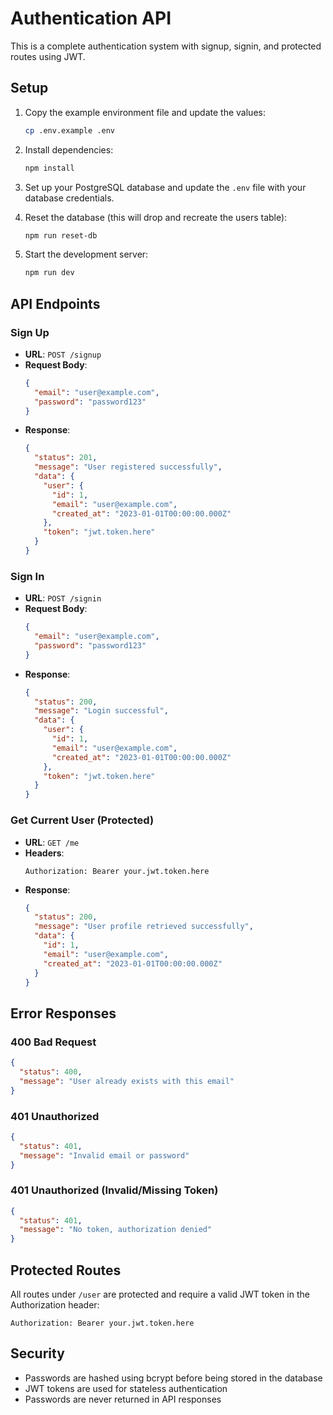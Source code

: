 # Authentication API

This is a complete authentication system with signup, signin, and protected routes using JWT.

## Setup

1. Copy the example environment file and update the values:
   ```bash
   cp .env.example .env
   ```

2. Install dependencies:
   ```bash
   npm install
   ```

3. Set up your PostgreSQL database and update the `.env` file with your database credentials.

4. Reset the database (this will drop and recreate the users table):
   ```bash
   npm run reset-db
   ```

5. Start the development server:
   ```bash
   npm run dev
   ```

## API Endpoints

### Sign Up
- **URL**: `POST /signup`
- **Request Body**:
  ```json
  {
    "email": "user@example.com",
    "password": "password123"
  }
  ```
- **Response**:
  ```json
  {
    "status": 201,
    "message": "User registered successfully",
    "data": {
      "user": {
        "id": 1,
        "email": "user@example.com",
        "created_at": "2023-01-01T00:00:00.000Z"
      },
      "token": "jwt.token.here"
    }
  }
  ```

### Sign In
- **URL**: `POST /signin`
- **Request Body**:
  ```json
  {
    "email": "user@example.com",
    "password": "password123"
  }
  ```
- **Response**:
  ```json
  {
    "status": 200,
    "message": "Login successful",
    "data": {
      "user": {
        "id": 1,
        "email": "user@example.com",
        "created_at": "2023-01-01T00:00:00.000Z"
      },
      "token": "jwt.token.here"
    }
  }
  ```

### Get Current User (Protected)
- **URL**: `GET /me`
- **Headers**:
  ```
  Authorization: Bearer your.jwt.token.here
  ```
- **Response**:
  ```json
  {
    "status": 200,
    "message": "User profile retrieved successfully",
    "data": {
      "id": 1,
      "email": "user@example.com",
      "created_at": "2023-01-01T00:00:00.000Z"
    }
  }
  ```

## Error Responses

### 400 Bad Request
```json
{
  "status": 400,
  "message": "User already exists with this email"
}
```

### 401 Unauthorized
```json
{
  "status": 401,
  "message": "Invalid email or password"
}
```

### 401 Unauthorized (Invalid/Missing Token)
```json
{
  "status": 401,
  "message": "No token, authorization denied"
}
```

## Protected Routes

All routes under `/user` are protected and require a valid JWT token in the Authorization header:
```
Authorization: Bearer your.jwt.token.here
```

## Security

- Passwords are hashed using bcrypt before being stored in the database
- JWT tokens are used for stateless authentication
- Passwords are never returned in API responses
